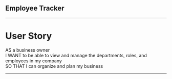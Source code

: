 ## Employee Tracker
<hr>

# User Story
AS a business owner 
<br>
I WANT to be able to view and manage the departments, roles, and employees in my company
<br>
SO THAT I can organize and plan my business
<hr>
